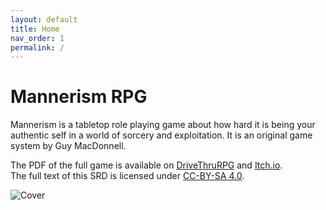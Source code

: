 ```yaml
---
layout: default
title: Home
nav_order: 1
permalink: /
---
```


# Mannerism RPG

Mannerism is a tabletop role playing game about how hard it is being your authentic self in a world of sorcery and exploitation. It is an original game system by Guy MacDonnell.

The PDF of the full game is available on [DriveThruRPG](https://www.drivethrurpg.com/product/373473/Mannerism) and [Itch.io](https://totallyguy.itch.io/mannerism-rpg).  
The full text of this SRD is licensed under [CC-BY-SA 4.0](https://creativecommons.org/licenses/by-sa/4.0/).  

<p></p>

![Cover](img/MannerismCover4.jpg)
